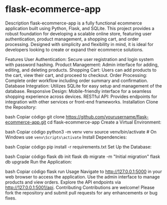 ﻿# flask-ecommerce-app

Description
flask-ecommerce-app is a fully functional ecommerce application built using Python, Flask, and SQLite. This project provides a robust foundation for developing a scalable online store, featuring user authentication, product management, a shopping cart, and order processing. Designed with simplicity and flexibility in mind, it is ideal for developers looking to create or expand their ecommerce solutions.

Features
User Authentication: Secure user registration and login system with password hashing.
Product Management: Admin interface for adding, editing, and deleting products.
Shopping Cart: Users can add products to the cart, view their cart, and proceed to checkout.
Order Processing: Complete order workflow including order summary and confirmation.
Database Integration: Utilizes SQLite for easy setup and management of the database.
Responsive Design: Mobile-friendly interface for a seamless shopping experience across devices.
RESTful API: Provides endpoints for integration with other services or front-end frameworks.
Installation
Clone the Repository:

bash
Copiar código
git clone https://github.com/yourusername/flask-ecommerce-app.git
cd flask-ecommerce-app
Create a Virtual Environment:

bash
Copiar código
python3 -m venv venv
source venv/bin/activate   # On Windows use `venv\Scripts\activate`
Install Dependencies:

bash
Copiar código
pip install -r requirements.txt
Set Up the Database:

bash
Copiar código
flask db init
flask db migrate -m "Initial migration"
flask db upgrade
Run the Application:

bash
Copiar código
flask run
Usage
Navigate to http://127.0.0.1:5000 in your web browser to access the application.
Use the admin interface to manage products and view orders.
Explore the API endpoints via http://127.0.0.1:5001/api.
Contributing
Contributions are welcome! Please fork the repository and submit pull requests for any enhancements or bug fixes.
